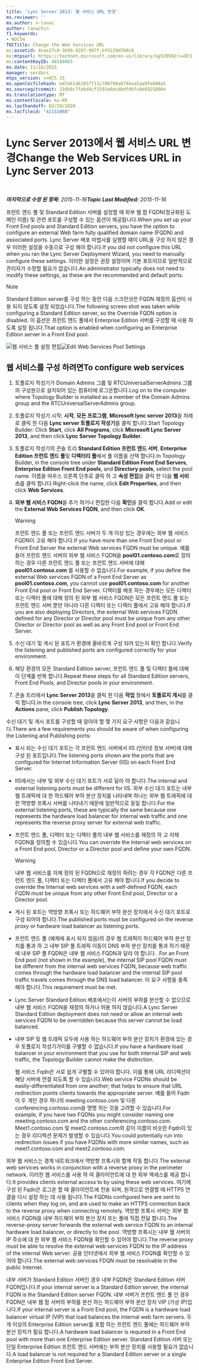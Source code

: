 ```yaml
---
title: 'Lync Server 2013: 웹 서비스 URL 변경'
ms.reviewer: ''
ms.author: v-lanac
author: lanachin
f1.keywords:
- NOCSH
TOCTitle: Change the Web Services URL
ms:assetid: 4cee37c0-3b99-4207-997f-bf4229d760c0
ms:mtpsurl: https://technet.microsoft.com/en-us/library/Gg520992(v=OCS.15)
ms:contentKeyID: 48184063
ms.date: 11/16/2015
manager: serdars
mtps_version: v=OCS.15
ms.openlocfilehash: ed7e61d62857f11c780798a8704aa5aa9fe808a5
ms.sourcegitcommit: 33db8c7febd4cf1591e8dcbbdfd6fc8e8925896e
ms.translationtype: MT
ms.contentlocale: ko-KR
ms.lasthandoff: 02/19/2020
ms.locfileid: "42151068"
---
```

<div data-xmlns="http://www.w3.org/1999/xhtml">

<div class="topic" data-xmlns="http://www.w3.org/1999/xhtml" data-msxsl="urn:schemas-microsoft-com:xslt" data-cs="http://msdn.microsoft.com/">

<div data-asp="https://msdn2.microsoft.com/asp">

# <a name="change-the-web-services-url-in-lync-server-2013"></a><span data-ttu-id="b6d79-102">Lync Server 2013에서 웹 서비스 URL 변경</span><span class="sxs-lookup"><span data-stu-id="b6d79-102">Change the Web Services URL in Lync Server 2013</span></span>

</div>

<div id="mainSection">

<div id="mainBody">

<span> </span>

<span data-ttu-id="b6d79-103">_**마지막으로 수정 된 항목:** 2015-11-16_</span><span class="sxs-lookup"><span data-stu-id="b6d79-103">_**Topic Last Modified:** 2015-11-16_</span></span>

<span data-ttu-id="b6d79-104">프런트 엔드 풀 및 Standard Edition 서버를 설정할 때 외부 웹 팜 FQDN(정규화된 도메인 이름) 및 관련 포트를 구성할 수 있는 옵션이 제공됩니다.</span><span class="sxs-lookup"><span data-stu-id="b6d79-104">When you set up your Front End pools and Standard Edition servers, you have the option to configure an external Web farm fully qualified domain name (FQDN) and associated ports.</span></span> <span data-ttu-id="b6d79-105">Lync Server 배포 마법사를 실행할 때이 URL을 구성 하지 않은 경우 이러한 설정을 수동으로 구성 해야 합니다.</span><span class="sxs-lookup"><span data-stu-id="b6d79-105">If you did not configure this URL when you ran the Lync Server Deployment Wizard, you need to manually configure these settings.</span></span> <span data-ttu-id="b6d79-106">이러한 설정은 권장 설정이며 기본 포트이므로 일반적으로 관리자가 수정할 필요가 없습니다.</span><span class="sxs-lookup"><span data-stu-id="b6d79-106">An administrator typically does not need to modify these settings, as these are the recommended and default ports.</span></span>

<div>


> [!NOTE]  
> <span data-ttu-id="b6d79-107">Standard Edition server를 구성 하는 동안 다음 스크린샷은 FQDN 재정의 옵션이 사용 되지 않도록 설정 되었습니다.</span><span class="sxs-lookup"><span data-stu-id="b6d79-107">The following screen shot was taken while configuring a Standard Edition server, so the Override FQDN option is disabled.</span></span> <span data-ttu-id="b6d79-108">이 옵션은 프런트 엔드 풀에서 Enterprise Edition 서버를 구성할 때 사용 하도록 설정 됩니다.</span><span class="sxs-lookup"><span data-stu-id="b6d79-108">That option is enabled when configuring an Enterprise Edition server in a Front End pool.</span></span>



</div>

<span data-ttu-id="b6d79-109">![웹 서비스 풀 설정 편집](images/Gg520992.fbdf5cc9-479a-463f-bb1d-53575ecdfc9d(OCS.15).jpg "웹 서비스 풀 설정 편집")</span><span class="sxs-lookup"><span data-stu-id="b6d79-109">![Edit Web Services Pool Settings](images/Gg520992.fbdf5cc9-479a-463f-bb1d-53575ecdfc9d(OCS.15).jpg "Edit Web Services Pool Settings")</span></span>

<div>

## <a name="to-configure-web-services"></a><span data-ttu-id="b6d79-110">웹 서비스를 구성 하려면</span><span class="sxs-lookup"><span data-stu-id="b6d79-110">To configure web services</span></span>

1.  <span data-ttu-id="b6d79-111">토폴로지 작성기가 Domain Admins 그룹 및 RTCUniversalServerAdmins 그룹의 구성원으로 설치되어 있는 컴퓨터에 로그온합니다.</span><span class="sxs-lookup"><span data-stu-id="b6d79-111">Log on to the computer where Topology Builder is installed as a member of the Domain Admins group and the RTCUniversalServerAdmins group.</span></span>

2.  <span data-ttu-id="b6d79-112">토폴로지 작성기 시작: **시작**, **모든 프로그램**, **Microsoft lync server 2013**을 차례로 클릭 한 다음 **Lync server 토폴로지 작성기**를 클릭 합니다.</span><span class="sxs-lookup"><span data-stu-id="b6d79-112">Start Topology Builder: Click **Start**, click **All Programs**, click **Microsoft Lync Server 2013**, and then click **Lync Server Topology Builder**.</span></span>

3.  <span data-ttu-id="b6d79-113">토폴로지 작성기의 콘솔 트리 **Standard Edition 프런트 엔드 서버**, **Enterprise Edition 프런트 엔드 풀**및 **디렉터리 풀**에서 풀 이름을 선택 합니다.</span><span class="sxs-lookup"><span data-stu-id="b6d79-113">In Topology Builder, in the console tree under **Standard Edition Front End Servers**, **Enterprise Edition Front End pools**, and **Directory pools**, select the pool name.</span></span> <span data-ttu-id="b6d79-114">이름을 마우스 오른쪽 단추로 클릭 하 고 **속성 편집**을 클릭 한 다음 **웹 서비스**를 클릭 합니다.</span><span class="sxs-lookup"><span data-stu-id="b6d79-114">Right-click the name, click **Edit Properties**, and then click **Web Services**.</span></span>

4.  <span data-ttu-id="b6d79-115">**외부 웹 서비스 FQDN**을 추가 하거나 편집한 다음 **확인**을 클릭 합니다.</span><span class="sxs-lookup"><span data-stu-id="b6d79-115">Add or edit the **External Web Services FQDN**, and then click **OK**.</span></span>
    
    <div>
    

    > [!WARNING]  
    > <span data-ttu-id="b6d79-116">프런트 엔드 풀 또는 프런트 엔드 서버가 두 개 이상 있는 경우에는 외부 웹 서비스 FQDN이 고유 해야 합니다.</span><span class="sxs-lookup"><span data-stu-id="b6d79-116">If you have more than one Front End pool or Front End Server the external Web services FQDN must be unique.</span></span> <span data-ttu-id="b6d79-117">예를 들어 프런트 엔드 서버의 외부 웹 서비스 FQDN을 <STRONG>pool01.contoso.com</STRONG>로 정의 하는 경우 다른 프런트 엔드 풀 또는 프런트 엔드 서버에 대해 <STRONG>pool01.contoso.com</STRONG> 를 사용할 수 없습니다.</span><span class="sxs-lookup"><span data-stu-id="b6d79-117">For example, if you define the external Web services FQDN of a Front End Server as <STRONG>pool01.contoso.com</STRONG>, you cannot use <STRONG>pool01.contoso.com</STRONG> for another Front End pool or Front End Server.</span></span> <span data-ttu-id="b6d79-118">디렉터를 배포 하는 경우에는 모든 디렉터 또는 디렉터 풀에 대해 정의 된 외부 웹 서비스 FQDN은 모든 프런트 엔드 풀 또는 프런트 엔드 서버 뿐만 아니라 다른 디렉터 또는 디렉터 풀에서 고유 해야 합니다.</span><span class="sxs-lookup"><span data-stu-id="b6d79-118">If you are also deploying Directors, the external Web services FQDN defined for any Director or Director pool must be unique from any other Director or Director pool as well as any Front End pool or Front End Server.</span></span>

    
    </div>

5.  <span data-ttu-id="b6d79-119">수신 대기 및 게시 된 포트가 환경에 올바르게 구성 되어 있는지 확인 합니다.</span><span class="sxs-lookup"><span data-stu-id="b6d79-119">Verify the listening and published ports are configured correctly for your environment.</span></span>

6.  <span data-ttu-id="b6d79-120">해당 환경의 모든 Standard Edition server, 프런트 엔드 풀 및 디렉터 풀에 대해이 단계를 반복 합니다.</span><span class="sxs-lookup"><span data-stu-id="b6d79-120">Repeat these steps for all Standard Edition servers, Front End Pools, and Director pools in your environment.</span></span>

7.  <span data-ttu-id="b6d79-121">콘솔 트리에서 **Lync Server 2013**을 클릭 한 다음 **작업** 창에서 **토폴로지 게시**를 클릭 합니다.</span><span class="sxs-lookup"><span data-stu-id="b6d79-121">In the console tree, click **Lync Server 2013**, and then, in the **Actions** pane, click **Publish Topology**.</span></span>

<span data-ttu-id="b6d79-122">수신 대기 및 게시 포트를 구성할 때 알아야 할 몇 가지 요구 사항은 다음과 같습니다.</span><span class="sxs-lookup"><span data-stu-id="b6d79-122">There are a few requirements you should be aware of when configuring the Listening and Publishing ports:</span></span>

  - <span data-ttu-id="b6d79-123">표시 되는 수신 대기 포트는 각 프런트 엔드 서버에서 IIS (인터넷 정보 서버)에 대해 구성 된 포트입니다.</span><span class="sxs-lookup"><span data-stu-id="b6d79-123">The listening ports shown are the ports that are configured for Internet Information Server (IIS) on each Front End Server.</span></span>

  - <span data-ttu-id="b6d79-124">IIS에서는 내부 및 외부 수신 대기 포트가 서로 달라 야 합니다.</span><span class="sxs-lookup"><span data-stu-id="b6d79-124">The internal and external listening ports must be different for IIS.</span></span> <span data-ttu-id="b6d79-125">외부 수신 대기 포트는 내부 웹 트래픽에 대 한 하드웨어 부하 분산 장치를 나타내며 하나는 외부 웹 트래픽에 대 한 역방향 프록시 서버를 나타내기 때문에 일반적으로 동일 합니다.</span><span class="sxs-lookup"><span data-stu-id="b6d79-125">For the external listening ports, these are typically the same because one represents the hardware load balancer for internal web traffic and one represents the reverse proxy server for external web traffic.</span></span>

  - <span data-ttu-id="b6d79-126">프런트 엔드 풀, 디렉터 또는 디렉터 풀의 내부 웹 서비스를 재정의 하 고 자체 FQDN을 정의할 수 있습니다.</span><span class="sxs-lookup"><span data-stu-id="b6d79-126">You can override the Internal web services on a Front End pool, Director or a Director pool and define your own FQDN.</span></span>
    
    <div>
    

    > [!WARNING]  
    > <span data-ttu-id="b6d79-127">내부 웹 서비스를 자체 정의 된 FQDN으로 재정의 하려는 경우 각 FQDN은 다른 프런트 엔드 풀, 디렉터 또는 디렉터 풀에서 고유 해야 합니다.</span><span class="sxs-lookup"><span data-stu-id="b6d79-127">If you decide to override the Internal web services with a self-defined FQDN, each FQDN must be unique from any other Front End pool, Director or a Director pool.</span></span>

    
    </div>

  - <span data-ttu-id="b6d79-128">게시 된 포트는 역방향 프록시 또는 하드웨어 부하 분산 장치에서 수신 대기 포트로 구성 되어야 합니다.</span><span class="sxs-lookup"><span data-stu-id="b6d79-128">The published ports must be configured on the reverse proxy or hardware load balancer as listening ports.</span></span>

  - <span data-ttu-id="b6d79-129">프런트 엔드 풀 (예제에 표시 되지 않음)의 경우 웹 트래픽이 하드웨어 부하 분산 장치를 통과 하 고 내부 SIP 풀 트래픽 이동이 DNS 부하 분산 장치를 통과 하기 때문에 내부 SIP 풀 FQDN은 내부 웹 서비스 FQDN과 달라 야 합니다. .</span><span class="sxs-lookup"><span data-stu-id="b6d79-129">For an Front End pool (not shown in the example), the internal SIP pool FQDN must be different from the internal web services FQDN, because web traffic comes through the hardware load balancer and the internal SIP pool traffic travels comes through the DNS load balancer.</span></span> <span data-ttu-id="b6d79-130">이 요구 사항을 충족 해야 합니다.</span><span class="sxs-lookup"><span data-stu-id="b6d79-130">This requirement must be met.</span></span>

  - <span data-ttu-id="b6d79-131">Lync Server Standard Edition 배포에서는이 서버의 부하를 분산할 수 없으므로 내부 웹 서비스 FQDN을 재정의 하거나 허용 하지 않습니다.</span><span class="sxs-lookup"><span data-stu-id="b6d79-131">A Lync Server Standard Edition deployment does not need or allow an internal web services FQDN to be overridden because this server cannot be load balanced.</span></span>

  - <span data-ttu-id="b6d79-132">내부 SIP 및 웹 트래픽 모두에 사용 하는 하드웨어 부하 분산 장치가 환경에 있는 경우 토폴로지 작성기가이를 구별할 수 없습니다.</span><span class="sxs-lookup"><span data-stu-id="b6d79-132">If you have a hardware load balancer in your environment that you use for both internal SIP and web traffic, the Topology Builder cannot make the distinction.</span></span>
    
    <span data-ttu-id="b6d79-133">웹 서비스 Fqdn은 서로 쉽게 구별할 수 있어야 합니다. 이를 통해 URL 리디렉션이 해당 서버에 연결 되도록 할 수 있습니다.</span><span class="sxs-lookup"><span data-stu-id="b6d79-133">Web service FQDNs should be easily-differentiated from one another; that helps to ensure that URL redirection points clients towards the appropriate server.</span></span> <span data-ttu-id="b6d79-134">예를 들어 Fqdn이 두 개인 경우 하나의 meeting.contoso.com 및 다른 conferencing.contoso.com을 명명 하는 것을 고려할 수 있습니다.</span><span class="sxs-lookup"><span data-stu-id="b6d79-134">For example, if you have two FQDNs you might consider naming one meeting.contoso.com and the other conferencing.contoso.com.</span></span> <span data-ttu-id="b6d79-135">Meet1.contoso.com 및 meet2.contoso.com와 같이 이름이 비슷한 Fqdn이 있는 경우 리디렉션 문제가 발생할 수 있습니다.</span><span class="sxs-lookup"><span data-stu-id="b6d79-135">You could potentially run into redirection issues if you have FQDNs with more similar names, such as meet1.contoso.com and meet2.contoso.com.</span></span>

<span data-ttu-id="b6d79-136">외부 웹 서비스는 경계 네트워크에서 역방향 프록시와 함께 작동 합니다.</span><span class="sxs-lookup"><span data-stu-id="b6d79-136">The external web services works in conjunction with a reverse proxy in the perimeter network.</span></span> <span data-ttu-id="b6d79-137">이러한 웹 서비스를 사용 하 여 클라이언트에 대 한 외부 액세스를 제공 합니다.</span><span class="sxs-lookup"><span data-stu-id="b6d79-137">It provides clients external access to by using these web services.</span></span> <span data-ttu-id="b6d79-138">여기에 구성 된 Fqdn은 로그온 할 때 클라이언트에 전송 되며, 원격으로 연결할 때 HTTPS 연결을 다시 설정 하는 데 사용 됩니다.</span><span class="sxs-lookup"><span data-stu-id="b6d79-138">The FQDNs configured here are sent to clients when they log on, and are used to make an HTTPS connection back to the reverse proxy when connecting remotely.</span></span> <span data-ttu-id="b6d79-139">역방향 프록시 서버는 외부 웹 서비스 FQDN을 내부 하드웨어 부하 분산 장치 또는 풀에 직접 전달 합니다.</span><span class="sxs-lookup"><span data-stu-id="b6d79-139">The reverse-proxy server forwards the external web service FQDN to an internal hardware load balancer, or directly to the pool.</span></span> <span data-ttu-id="b6d79-140">역방향 프록시는 내부 웹 서버의 IP 주소에 대 한 외부 웹 서비스 FQDN을 확인할 수 있어야 합니다.</span><span class="sxs-lookup"><span data-stu-id="b6d79-140">The reverse proxy must be able to resolve the external web services FQDN to the IP address of the internal Web server.</span></span> <span data-ttu-id="b6d79-141">공용 인터넷에서 외부 웹 서비스 FDQN를 확인할 수 있어야 합니다.</span><span class="sxs-lookup"><span data-stu-id="b6d79-141">The external web services FDQN must be resolvable in the public Internet.</span></span>

<span data-ttu-id="b6d79-142">내부 서버가 Standard Edition 서버인 경우 내부 FQDN은 Standard Edition 서버 FQDN입니다.</span><span class="sxs-lookup"><span data-stu-id="b6d79-142">If your internal server is a Standard Edition server, the internal FQDN is the Standard Edition server FQDN.</span></span> <span data-ttu-id="b6d79-143">내부 서버가 프런트 엔드 풀 인 경우 FQDN은 내부 웹 팜 서버의 부하를 분산 하는 하드웨어 부하 분산 장치 VIP (가상 IP)입니다.</span><span class="sxs-lookup"><span data-stu-id="b6d79-143">If your internal server is a Front End pool, the FQDN is a hardware load balancer virtual IP (VIP) that load balances the internal web farm servers.</span></span> <span data-ttu-id="b6d79-144">두 개 이상의 Enterprise Edition server를 포함 하는 프런트 엔드 풀에는 하드웨어 부하 분산 장치가 필요 합니다.</span><span class="sxs-lookup"><span data-stu-id="b6d79-144">A hardware load balancer is required in a Front End pool with more than one Enterprise Edition server.</span></span> <span data-ttu-id="b6d79-145">Standard Edition 서버 또는 단일 Enterprise Edition 프런트 엔드 서버에는 부하 분산 장치를 사용할 필요가 없습니다.</span><span class="sxs-lookup"><span data-stu-id="b6d79-145">A load balancer is not required for a Standard Edition server or a single Enterprise Edition Front End Server.</span></span>

</div>

</div>

<span> </span>

</div>

</div>

</div>


